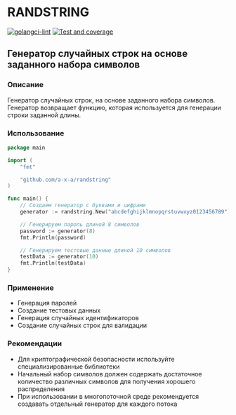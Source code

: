 # RANDSTRING

[![golangci-lint](https://github.com/a-x-a/randstring/actions/workflows/golangci-lint.yml/badge.svg)](https://github.com/a-x-a/randstring/actions/workflows/golangci-lint.yml)
[![Test and coverage](https://github.com/a-x-a/randstring/actions/workflows/codecovtest.yml/badge.svg)](https://github.com/a-x-a/randstring/actions/workflows/codecovtest.yml)

## Генератор случайных строк на основе заданного набора символов

### Описание

Генератор случайных строк, на основе заданного набора символов. Генератор возвращает функцию, которая используется для генерации строки заданной длины.

### Использование

```go
package main

import (
	"fmt"

	"github.com/a-x-a/randstring"
)

func main() {
	// Создаем генератор с буквами и цифрами
	generator := randstring.New("abcdefghijklmnopqrstuvwxyz0123456789")

	// Генерируем пароль длиной 8 символов
	password := generator(8)
	fmt.Println(password)

	// Генерируем тестовые данные длиной 10 символов
	testData := generator(10)
	fmt.Println(testData)
}
```

### Применение

- Генерация паролей
- Создание тестовых данных
- Генерация случайных идентификаторов
- Создание случайных строк для валидации

### Рекомендации

- Для криптографической безопасности используйте специализированные библиотеки
- Начальный набор символов должен содержать достаточное количество различных символов для получения хорошего распределения
- При использовании в многопоточной среде рекомендуется создавать отдельный генератор для каждого потока
